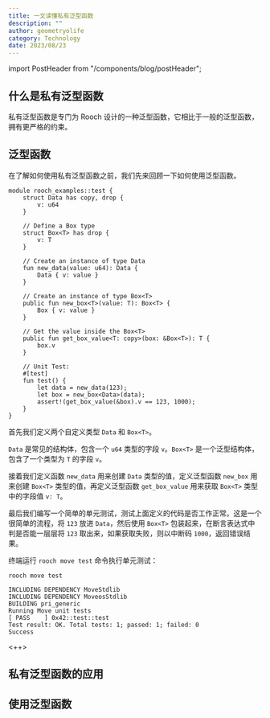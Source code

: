 ```yaml
---
title: 一文读懂私有泛型函数
description: ""
author: geometryolife
category: Technology
date: 2023/08/23
---
```


import PostHeader from "/components/blog/postHeader";

<PostHeader />

## 什么是私有泛型函数

私有泛型函数是专门为 Rooch 设计的一种泛型函数，它相比于一般的泛型函数，拥有更严格的约束。

## 泛型函数

在了解如何使用私有泛型函数之前，我们先来回顾一下如何使用泛型函数。

```move
module rooch_examples::test {
    struct Data has copy, drop {
        v: u64
    }

    // Define a Box type
    struct Box<T> has drop {
        v: T
    }

    // Create an instance of type Data
    fun new_data(value: u64): Data {
        Data { v: value }
    }

    // Create an instance of type Box<T>
    public fun new_box<T>(value: T): Box<T> {
        Box { v: value }
    }

    // Get the value inside the Box<T>
    public fun get_box_value<T: copy>(box: &Box<T>): T {
        box.v
    }

    // Unit Test:
    #[test]
    fun test() {
        let data = new_data(123);
        let box = new_box<Data>(data);
        assert!(get_box_value(&box).v == 123, 1000);
    }
}
```

首先我们定义两个自定义类型 `Data` 和 `Box<T>`。

`Data` 是常见的结构体，包含一个 `u64` 类型的字段 `v`。`Box<T>` 是一个泛型结构体，包含了一个类型为 `T` 的字段 `v`。

接着我们定义函数 `new_data` 用来创建 `Data` 类型的值，定义泛型函数 `new_box` 用来创建 `Box<T>` 类型的值，再定义泛型函数 `get_box_value` 用来获取 `Box<T>` 类型中的字段值 `v: T`。

最后我们编写一个简单的单元测试，测试上面定义的代码是否工作正常。这是一个很简单的流程，将 `123` 放进 `Data`，然后使用 `Box<T>` 包装起来，在断言表达式中判是否能一层层将 `123` 取出来，如果获取失败，则以中断码 `1000`，返回错误结果。

终端运行 `rooch move test` 命令执行单元测试：

```shell
rooch move test

INCLUDING DEPENDENCY MoveStdlib
INCLUDING DEPENDENCY MoveosStdlib
BUILDING pri_generic
Running Move unit tests
[ PASS    ] 0x42::test::test
Test result: OK. Total tests: 1; passed: 1; failed: 0
Success
```

<++>

## 私有泛型函数的应用

## 使用泛型函数

